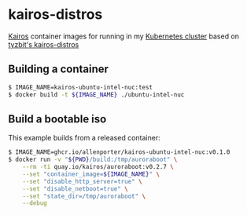 # kairos-distros

[Kairos](https://github.com/kairos-io/kairos) container images for running
in my [Kubernetes cluster](https://github.com/allenporter/k8s-gitops) based on
[tyzbit's kairos-distros](https://github.com/tyzbit/kairos-distros)

## Building a container

```bash
$ IMAGE_NAME=kairos-ubuntu-intel-nuc:test
$ docker build -t ${IMAGE_NAME} ./ubuntu-intel-nuc
```

## Build a bootable iso

This example builds from a released container:

```bash
$ IMAGE_NAME=ghcr.io/allenporter/kairos-ubuntu-intel-nuc:v0.1.0
$ docker run -v "${PWD}/build:/tmp/auroraboot" \
    --rm -ti quay.io/kairos/auroraboot:v0.2.7 \
    --set "container_image=${IMAGE_NAME}" \
    --set "disable_http_server=true" \
    --set "disable_netboot=true" \
    --set "state_dir=/tmp/auroraboot" \
    --debug
```
